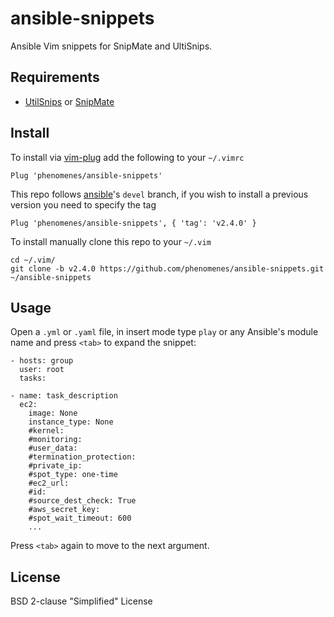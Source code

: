 # ansible-snippets

Ansible Vim snippets for SnipMate and UltiSnips.

## Requirements

* [UtilSnips](https://github.com/SirVer/ultisnips) or [SnipMate](https://github.com/garbas/vim-snipmate)

## Install

To install via [vim-plug](https://github.com/junegunn/vim-plug) add the
following to your `~/.vimrc`

```
Plug 'phenomenes/ansible-snippets'
```

This repo follows [ansible](https://github.com/ansible/ansible)'s `devel`
branch, if you wish to install a previous version you need to specify the tag

```
Plug 'phenomenes/ansible-snippets', { 'tag': 'v2.4.0' }
```

To install manually clone this repo to your `~/.vim`

```
cd ~/.vim/
git clone -b v2.4.0 https://github.com/phenomenes/ansible-snippets.git ~/ansible-snippets
```

## Usage

Open a `.yml` or `.yaml` file, in insert mode type `play` or any Ansible's
module name and press `<tab>` to expand the snippet:

```
- hosts: group
  user: root
  tasks:

- name: task_description
  ec2:
    image: None
    instance_type: None
    #kernel:
    #monitoring:
    #user_data:
    #termination_protection:
    #private_ip:
    #spot_type: one-time
    #ec2_url:
    #id:
    #source_dest_check: True
    #aws_secret_key:
    #spot_wait_timeout: 600
    ...
```

Press `<tab>` again to move to the next argument.

## License

BSD 2-clause "Simplified" License
